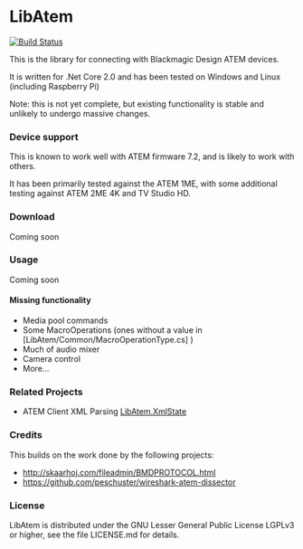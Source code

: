 # LibAtem

[![Build Status](https://travis-ci.org/LibAtem/LibAtem.svg?branch=master)](https://travis-ci.org/LibAtem/LibAtem)

This is the library for connecting with Blackmagic Design ATEM devices.

It is written for .Net Core 2.0 and has been tested on Windows and Linux (including Raspberry Pi)

Note: this is not yet complete, but existing functionality is stable and unlikely to undergo massive changes.

### Device support
This is known to work well with ATEM firmware 7.2, and is likely to work with others.

It has been primarily tested against the ATEM 1ME, with some additional testing against ATEM 2ME 4K and TV Studio HD.

### Download
Coming soon


### Usage
Coming soon

#### Missing functionality
* Media pool commands
* Some MacroOperations (ones without a value in [LibAtem/Common/MacroOperationType.cs] )
* Much of audio mixer
* Camera control
* More...

### Related Projects
* ATEM Client XML Parsing [LibAtem.XmlState](https://github.com/LibAtem/LibAtem.XmlState)

### Credits
This builds on the work done by the following projects:
* http://skaarhoj.com/fileadmin/BMDPROTOCOL.html
* https://github.com/peschuster/wireshark-atem-dissector

### License

LibAtem is distributed under the GNU Lesser General Public License LGPLv3 or higher, see the file LICENSE.md for details.


